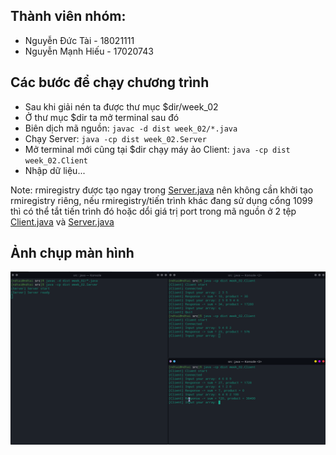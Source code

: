 ## Thành viên nhóm:

- Nguyễn Đức Tài - 18021111
- Nguyễn Mạnh Hiếu - 17020743

## Các bước để chạy chương trình

- Sau khi giải nén ta được thư mục $dir/week_02
- Ở thư mục $dir ta mở terminal sau đó
- Biên dịch mã nguồn: ```javac -d dist week_02/*.java```
- Chạy Server: ```java -cp dist week_02.Server```
- Mở terminal mới cũng tại $dir chạy máy ảo Client: ```java -cp dist week_02.Client```
- Nhập dữ liệu...

Note: rmiregistry được tạo ngay trong [Server.java](./Server.java) nên không cần khởi tạo rmiregistry riêng, nếu rmiregistry/tiến trình khác đang sử dụng cổng 1099 thì có thể tắt tiến trình đó hoặc dổi giá trị port trong mã nguồn ở 2 tệp [Client.java](./Client.java) và [Server.java](./Server.java)
## Ảnh chụp màn hình
![](./image/Screenshot_20210130_215355.png)